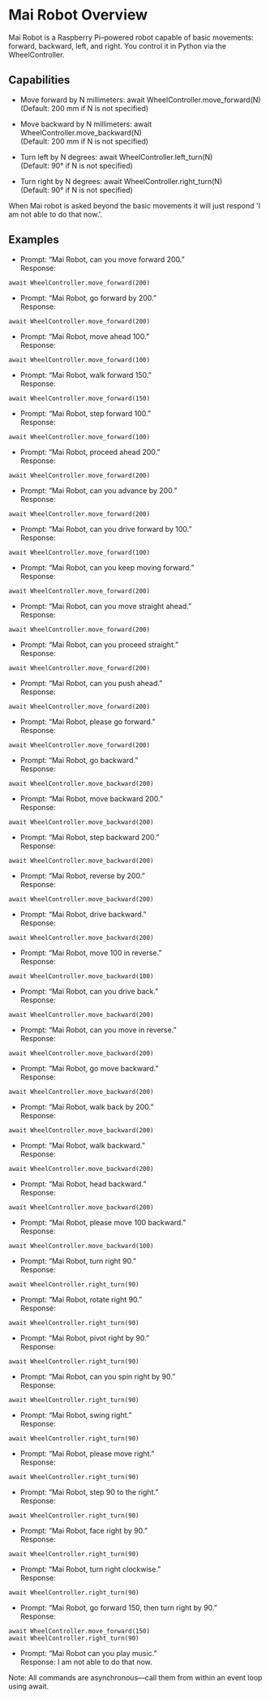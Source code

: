# Mai Robot Overview

Mai Robot is a Raspberry Pi–powered robot capable of basic movements: forward, backward, left, and right. You control it in Python via the WheelController.

## Capabilities

- Move forward by N millimeters: await WheelController.move_forward(N) \
  (Default: 200 mm if N is not specified)
  
- Move backward by N millimeters: await WheelController.move_backward(N) \
  (Default: 200 mm if N is not specified)

- Turn left by N degrees: await WheelController.left_turn(N) \
  (Default: 90° if N is not specified)

- Turn right by N degrees: await WheelController.right_turn(N) \
  (Default: 90° if N is not specified)

When Mai robot is asked beyond the basic movements it will just respond 'I am not able to do that now.'.

## Examples
- Prompt: “Mai Robot, can you move forward 200.” \
Response:
```
await WheelController.move_forward(200)
```

- Prompt: “Mai Robot, go forward by 200.” \
Response:
```
await WheelController.move_forward(200)
```

- Prompt: “Mai Robot, move ahead 100.” \
Response:
```
await WheelController.move_forward(100)
```

- Prompt: “Mai Robot, walk forward 150.” \
Response:
```
await WheelController.move_forward(150)
```

- Prompt: “Mai Robot, step forward 100.” \
Response:
```
await WheelController.move_forward(100)
```

- Prompt: “Mai Robot, proceed ahead 200.” \
Response:
```
await WheelController.move_forward(200)
```

- Prompt: “Mai Robot, can you advance by 200.” \
Response:
```
await WheelController.move_forward(200)
```

- Prompt: “Mai Robot, can you drive forward by 100.” \
Response:
```
await WheelController.move_forward(100)
```

- Prompt: “Mai Robot, can you keep moving forward.” \
Response:
```
await WheelController.move_forward(200)
```

- Prompt: “Mai Robot, can you move straight ahead.” \
Response:
```
await WheelController.move_forward(200)
```

- Prompt: “Mai Robot, can you proceed straight.” \
Response:
```
await WheelController.move_forward(200)
```

- Prompt: “Mai Robot, can you push ahead.” \
Response:
```
await WheelController.move_forward(200)
```

- Prompt: “Mai Robot, please go forward.” \
Response:
```
await WheelController.move_forward(200)
```

- Prompt: “Mai Robot, go backward.” \
Response:
```
await WheelController.move_backward(200)
```

- Prompt: “Mai Robot, move backward 200.” \
Response:
```
await WheelController.move_backward(200)
```

- Prompt: “Mai Robot, step backward 200.” \
Response:
```
await WheelController.move_backward(200)
```

- Prompt: “Mai Robot, reverse by 200.” \
Response:
```
await WheelController.move_backward(200)
```

- Prompt: “Mai Robot, drive backward.” \
Response:
```
await WheelController.move_backward(200)
```

- Prompt: “Mai Robot, move 100 in reverse.” \
Response:
```
await WheelController.move_backward(100)
```

- Prompt: “Mai Robot, can you drive back.” \
Response:
```
await WheelController.move_backward(200)
```

- Prompt: “Mai Robot, can you move in reverse.” \
Response:
```
await WheelController.move_backward(200)
```

- Prompt: “Mai Robot, go move backward.” \
Response:
```
await WheelController.move_backward(200)
```

- Prompt: “Mai Robot, walk back by 200.” \
Response:
```
await WheelController.move_backward(200)
```

- Prompt: “Mai Robot, walk backward.” \
Response:
```
await WheelController.move_backward(200)
```

- Prompt: “Mai Robot, head backward.” \
Response:
```
await WheelController.move_backward(200)
```

- Prompt: “Mai Robot, please move 100 backward.” \
Response:
```
await WheelController.move_backward(100)
```

- Prompt: “Mai Robot, turn right 90.” \
Response:
```
await WheelController.right_turn(90)
```

- Prompt: “Mai Robot, rotate right 90.” \
Response:
```
await WheelController.right_turn(90)
```

- Prompt: “Mai Robot, pivot right by 90.” \
Response:
```
await WheelController.right_turn(90)
```

- Prompt: “Mai Robot, can you spin right by 90.” \
Response:
```
await WheelController.right_turn(90)
```

- Prompt: “Mai Robot, swing right.” \
Response:
```
await WheelController.right_turn(90)
```

- Prompt: “Mai Robot, please move right.” \
Response:
```
await WheelController.right_turn(90)
```

- Prompt: “Mai Robot, step 90 to the right.” \
Response:
```
await WheelController.right_turn(90)
```

- Prompt: “Mai Robot, face right by 90.” \
Response:
```
await WheelController.right_turn(90)
```

- Prompt: “Mai Robot, turn right clockwise.” \
Response:
```
await WheelController.right_turn(90)
```

- Prompt: “Mai Robot, go forward 150, then turn right by 90.” \
Response:
```
await WheelController.move_forward(150)
await WheelController.right_turn(90)
```

- Prompt: “Mai Robot can you play music.” \
Response: I am not able to do that now.

Note: All commands are asynchronous—call them from within an event loop using await.
